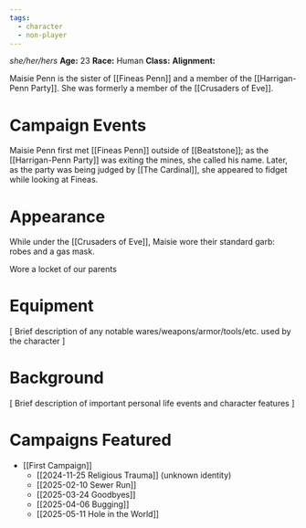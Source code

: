 ```yaml
---
tags:
  - character
  - non-player
---
```

_she/her/hers_
**Age:** 23
**Race:** Human
**Class:**
**Alignment:**

Maisie Penn is the sister of [[Fineas Penn]] and a member of the [[Harrigan-Penn Party]]. She was formerly a member of the [[Crusaders of Eve]].
# Campaign Events

Maisie Penn first met [[Fineas Penn]] outside of [[Beatstone]]; as the [[Harrigan-Penn Party]] was exiting the mines, she called his name. Later, as the party was being judged by [[The Cardinal]], she appeared to fidget while looking at Fineas.
# Appearance

While under the [[Crusaders of Eve]], Maisie wore their standard garb: robes and a gas mask.

Wore a locket of our parents

# Equipment

\[ Brief description of any notable wares/weapons/armor/tools/etc. used by the character ]

# Background

\[ Brief description of important personal life events and character features ]

# Campaigns Featured

- [[First Campaign]]
	- [[2024-11-25 Religious Trauma]] (unknown identity)
	- [[2025-02-10 Sewer Run]]
	- [[2025-03-24 Goodbyes]]
	- [[2025-04-06 Bugging]]
	- [[2025-05-11 Hole in the World]]